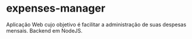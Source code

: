 # expenses-manager
Aplicação Web cujo objetivo é facilitar a administração de suas despesas mensais. Backend em NodeJS.
